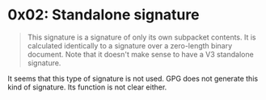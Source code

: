 # 0x02: Standalone signature

> This signature is a signature of only its own subpacket contents.
> It is calculated identically to a signature over a zero-length
> binary document.  Note that it doesn't make sense to have a V3
> standalone signature.

It seems that this type of signature is not used.
GPG does not generate this kind of signature.
Its function is not clear either.
